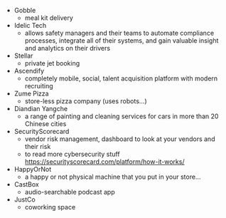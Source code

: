 * Gobble
	* meal kit delivery
* Idelic Tech
	* allows safety managers and their teams to automate compliance processes, integrate all of their systems, and gain valuable insight and analytics on their drivers
* Stellar
	* private jet booking
* Ascendify
	* completely mobile, social, talent acquisition platform with modern recruiting
* Zume Pizza
	* store-less pizza company (uses robots...)
* Diandian Yangche
	* a range of painting and cleaning services for cars in more than 20 Chinese cities 
* SecurityScorecard
	* vendor risk management, dashboard to look at your vendors and their risk
	* to read more cybersecurity stuff https://securityscorecard.com/platform/how-it-works/
* HappyOrNot
	* a happy or not physical machine that you put in your store...
* CastBox
	* audio-searchable podcast app
* JustCo
	* coworking space

